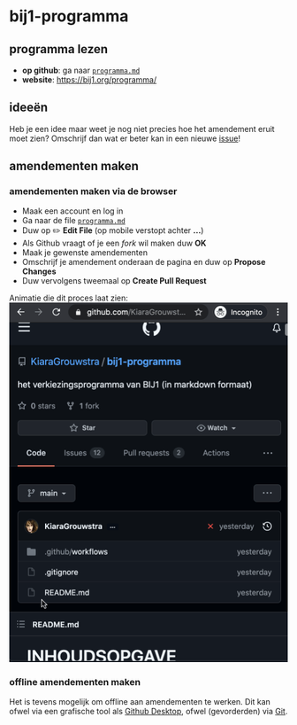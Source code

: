 # bij1-programma

## programma lezen

- **op github**: ga naar [`programma.md`](./programma.md)
- **website**: https://bij1.org/programma/

## ideeën

Heb je een idee maar weet je nog niet precies hoe het amendement eruit moet zien? Omschrijf dan wat er beter kan in een nieuwe [issue](issues/new/choose)!

## amendementen maken

### amendementen maken via de browser

- Maak een account en log in
- Ga naar de file [`programma.md`](./programma.md)
- Duw op ✏️ **Edit File** (op mobile verstopt achter **...**)
- Als Github vraagt of je een *fork* wil maken duw **OK**
- Maak je gewenste amendementen
- Omschrijf je amendement onderaan de pagina en duw op **Propose Changes**
- Duw vervolgens tweemaal op **Create Pull Request**

Animatie die dit proces laat zien:
![demonstration of how to create an amendment](pr.gif)

### offline amendementen maken

Het is tevens mogelijk om offline aan amendementen te werken.
Dit kan ofwel via een grafische tool als [Github Desktop](https://desktop.github.com/), ofwel (gevorderden) via [Git](https://git-scm.com/).
